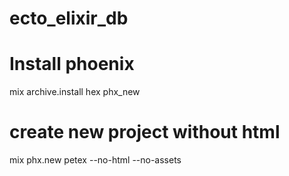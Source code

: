 # ecto_elixir_db

# Install phoenix
mix archive.install hex phx_new

# create new project without html
mix phx.new petex --no-html --no-assets
